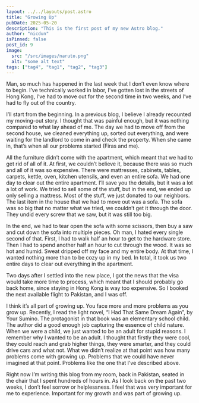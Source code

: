```yaml
---
layout: ../../layouts/post.astro
title: "Growing Up"
pubDate: 2025-05-20
description: "This is the first post of my new Astro blog."
author: "nicdun"
isPinned: false
post_id: 9
image:
  src: "/src/images/naruto.png"
  alt: "some alt text"
tags: ["tag4", "tag1", "tag2", "tag3"]
---
```


Man, so much has happened in the last week that I don’t even know where to begin. I’ve technically worked in labor, I’ve gotten lost in the streets of Hong Kong, I’ve had to move out for the second time in two weeks, and I’ve had to fly out of the country.

I’ll start from the beginning. In a previous blog, I believe I already recounted my moving-out story. I thought that was painful enough, but it was nothing compared to what lay ahead of me. The day we had to move off from the second house, we cleaned everything up, sorted out everything, and were waiting for the landlord to come in and check the property. When she came in, that’s when all our problems started (Firas and me).

All the furniture didn’t come with the apartment, which meant that we had to get rid of all of it. At first, we couldn’t believe it, because there was so much and all of it was so expensive. There were mattresses, cabinets, tables, carpets, kettle, oven, kitchen utensils, and even an entire sofa. We had one day to clear out the entire apartment. I’ll save you the details, but it was a lot a lot of work. We tried to sell some of the stuff, but in the end, we ended up only selling a mattress. Most of the stuff, we just donated to our neighbors. The last item in the house that we had to move out was a sofa. The sofa was so big that no matter what we tried, we couldn’t get it through the door. They undid every screw that we saw, but it was still too big.

In the end, we had to tear open the sofa with some scissors, then buy a saw and cut down the sofa into multiple pieces. Oh man, I hated every single second of that. First, I had to walk half an hour to get to the hardware store. Then I had to spend another half an hour to cut through the wood. It was so hot and humid. Sweat dripped off my face and my entire body. At that time, I wanted nothing more than to be cozy up in my bed. In total, it took us two entire days to clear out everything in the apartment.

Two days after I settled into the new place, I got the news that the visa would take more time to process, which meant that I should probably go back home, since staying in Hong Kong is way too expensive. So I booked the next available flight to Pakistan, and I was off.

I think it’s all part of growing up. You face more and more problems as you grow up. Recently, I read the light novel, “I Had That Same Dream Again”, by Your Sumino. The protagonist in that book was an elementary school child. The author did a good enough job capturing the essence of child nature. When we were a child, we just wanted to be an adult for stupid reasons. I remember why I wanted to be an adult. I thought that firstly they were cool, they could reach and grab higher things, they were smarter, and they could drive cars and what not. What we didn’t realize at that point was how many problems come with growing up. Problems that we could have never imagined at that point. Problems like the one that I’ve described above.

Right now I’m writing this blog from my room, back in Pakistan, seated in the chair that I spent hundreds of hours in. As I look back on the past two weeks, I don’t feel sorrow or helplessness. I feel that was very important for me to experience. Important for my growth and was part of growing up.